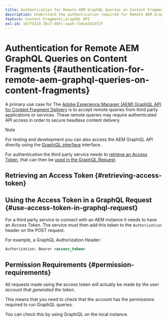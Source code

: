 ```yaml
---
title: Authentication for Remote AEM GraphQL Queries on Content Fragments
description: Understand the authentication required for Remote AEM GraphQL queries in order to secure your headless content delivery.
feature: Content Fragments,GraphQL API
exl-id: 167f3318-7bc7-48fc-aaa9-73da43433f2f
---
```

# Authentication for Remote AEM GraphQL Queries on Content Fragments {#authentication-for-remote-aem-graphql-queries-on-content-fragments}

A primary use case for The [Adobe Experience Manager (AEM) GraphQL API for Content Fragment Delivery](/help/assets/content-fragments/graphql-api-content-fragments.md) is to accept remote queries from third party applications or services. These remote queries may require authenticated API access in order to secure headless content delivery.

>[!NOTE]
>
>For testing and development you can also access the AEM GraphQL API directly using the [GraphiQL interface](/help/assets/content-fragments/graphql-api-content-fragments.md#graphiql-interface) interface.

For authentication the third party service needs to [retrieve an Access Token](#retrieving-access-token), that can then be [used in the GraphQL Request](#use-access-token-in-graphql-request).

## Retrieving an Access Token {#retrieving-access-token}

<!-- 6.5.10.0 - does this page need to be migrated? -->

<!--
See [Generating Access Tokens for Server Side APIs](/help/sites-developing/generating-access-tokens-for-server-side-apis.md) for full details.
-->

## Using the Access Token in a GraphQL Request {#use-access-token-in-graphql-request}

For a third party service to connect with an AEM instance it needs to have an *Access Token*. The service must then add this token to the `Authorization` header on the POST request. 

For example, a GraphQL Authorization Header:

```xml
Authorization: Bearer <access_token>
```

## Permission Requirements {#permission-requirements}

All requests made using the access token will actually be made *by the user account that generated the token*. 

This means that you need to check that the account has the permissions required to run GraphQL queries. 

You can check this by using GraphiQL on the local instance.
